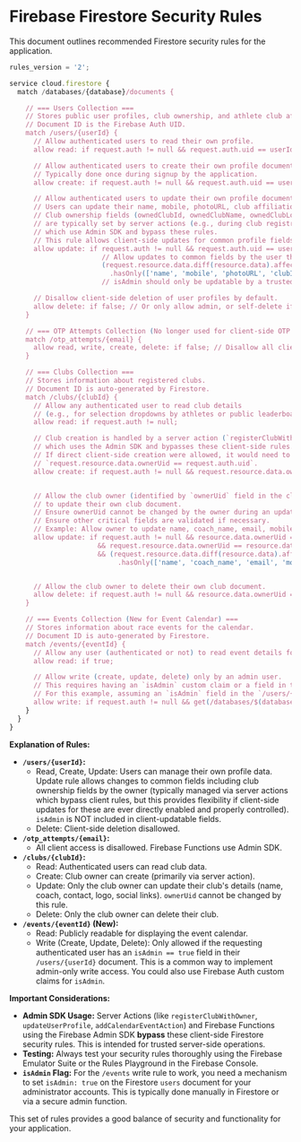 
# Firebase Firestore Security Rules

This document outlines recommended Firestore security rules for the application.

```javascript
rules_version = '2';

service cloud.firestore {
  match /databases/{database}/documents {

    // === Users Collection ===
    // Stores public user profiles, club ownership, and athlete club affiliation.
    // Document ID is the Firebase Auth UID.
    match /users/{userId} {
      // Allow authenticated users to read their own profile.
      allow read: if request.auth != null && request.auth.uid == userId;

      // Allow authenticated users to create their own profile document.
      // Typically done once during signup by the application.
      allow create: if request.auth != null && request.auth.uid == userId;

      // Allow authenticated users to update their own profile document.
      // Users can update their name, mobile, photoURL, club affiliation.
      // Club ownership fields (ownedClubId, ownedClubName, ownedClubLogoUrl, etc.)
      // are typically set by server actions (e.g., during club registration)
      // which use Admin SDK and bypass these rules.
      // This rule allows client-side updates for common profile fields.
      allow update: if request.auth != null && request.auth.uid == userId &&
                       // Allow updates to common fields by the user themselves
                       (request.resource.data.diff(resource.data).affectedKeys()
                         .hasOnly(['name', 'mobile', 'photoURL', 'clubId', 'clubAffiliationDate', 'clubName', 'updatedAt', 'ownedClubId', 'ownedClubName', 'ownedClubLogoUrl', 'ownedClubInstagramUrl', 'ownedClubFacebookUrl']));
                       // isAdmin should only be updatable by a trusted admin process, not by the user.

      // Disallow client-side deletion of user profiles by default.
      allow delete: if false; // Or only allow admin, or self-delete if required
    }

    // === OTP Attempts Collection (No longer used for client-side OTP login, functions use Admin SDK) ===
    match /otp_attempts/{email} {
      allow read, write, create, delete: if false; // Disallow all client access
    }

    // === Clubs Collection ===
    // Stores information about registered clubs.
    // Document ID is auto-generated by Firestore.
    match /clubs/{clubId} {
      // Allow any authenticated user to read club details
      // (e.g., for selection dropdowns by athletes or public leaderboards).
      allow read: if request.auth != null;

      // Club creation is handled by a server action (`registerClubWithOwner`)
      // which uses the Admin SDK and bypasses these client-side rules.
      // If direct client-side creation were allowed, it would need to ensure
      // `request.resource.data.ownerUid == request.auth.uid`.
      allow create: if request.auth != null && request.resource.data.ownerUid == request.auth.uid;


      // Allow the club owner (identified by `ownerUid` field in the club document)
      // to update their own club document.
      // Ensure ownerUid cannot be changed by the owner during an update.
      // Ensure other critical fields are validated if necessary.
      // Example: Allow owner to update name, coach_name, email, mobile, logoUrl, social links.
      allow update: if request.auth != null && resource.data.ownerUid == request.auth.uid
                      && request.resource.data.ownerUid == resource.data.ownerUid // ownerUid cannot be changed by this rule
                      && (request.resource.data.diff(resource.data).affectedKeys()
                           .hasOnly(['name', 'coach_name', 'email', 'mobile', 'logoUrl', 'instagramUrl', 'facebookUrl', 'updatedAt']));


      // Allow the club owner to delete their own club document.
      allow delete: if request.auth != null && resource.data.ownerUid == request.auth.uid;
    }

    // === Events Collection (New for Event Calendar) ===
    // Stores information about race events for the calendar.
    // Document ID is auto-generated by Firestore.
    match /events/{eventId} {
      // Allow any user (authenticated or not) to read event details for the calendar.
      allow read: if true;

      // Allow write (create, update, delete) only by an admin user.
      // This requires having an `isAdmin` custom claim or a field in the admin's user profile.
      // For this example, assuming an `isAdmin` field in the `/users/{request.auth.uid}` document.
      allow write: if request.auth != null && get(/databases/$(database)/documents/users/$(request.auth.uid)).data.isAdmin == true;
    }
  }
}
```

**Explanation of Rules:**

*   **`/users/{userId}`:**
    *   Read, Create, Update: Users can manage their own profile data. Update rule allows changes to common fields including club ownership fields by the owner (typically managed via server actions which bypass client rules, but this provides flexibility if client-side updates for these are ever directly enabled and properly controlled). `isAdmin` is NOT included in client-updatable fields.
    *   Delete: Client-side deletion disallowed.
*   **`/otp_attempts/{email}`:**
    *   All client access is disallowed. Firebase Functions use Admin SDK.
*   **`/clubs/{clubId}`:**
    *   Read: Authenticated users can read club data.
    *   Create: Club owner can create (primarily via server action).
    *   Update: Only the club owner can update their club's details (name, coach, contact, logo, social links). `ownerUid` cannot be changed by this rule.
    *   Delete: Only the club owner can delete their club.
*   **`/events/{eventId}` (New):**
    *   Read: Publicly readable for displaying the event calendar.
    *   Write (Create, Update, Delete): Only allowed if the requesting authenticated user has an `isAdmin == true` field in their `/users/{userId}` document. This is a common way to implement admin-only write access. You could also use Firebase Auth custom claims for `isAdmin`.

**Important Considerations:**
*   **Admin SDK Usage:** Server Actions (like `registerClubWithOwner`, `updateUserProfile`, `addCalendarEventAction`) and Firebase Functions using the Firebase Admin SDK **bypass** these client-side Firestore security rules. This is intended for trusted server-side operations.
*   **Testing:** Always test your security rules thoroughly using the Firebase Emulator Suite or the Rules Playground in the Firebase Console.
*   **`isAdmin` Flag:** For the `/events` write rule to work, you need a mechanism to set `isAdmin: true` on the Firestore `users` document for your administrator accounts. This is typically done manually in Firestore or via a secure admin function.

This set of rules provides a good balance of security and functionality for your application.
